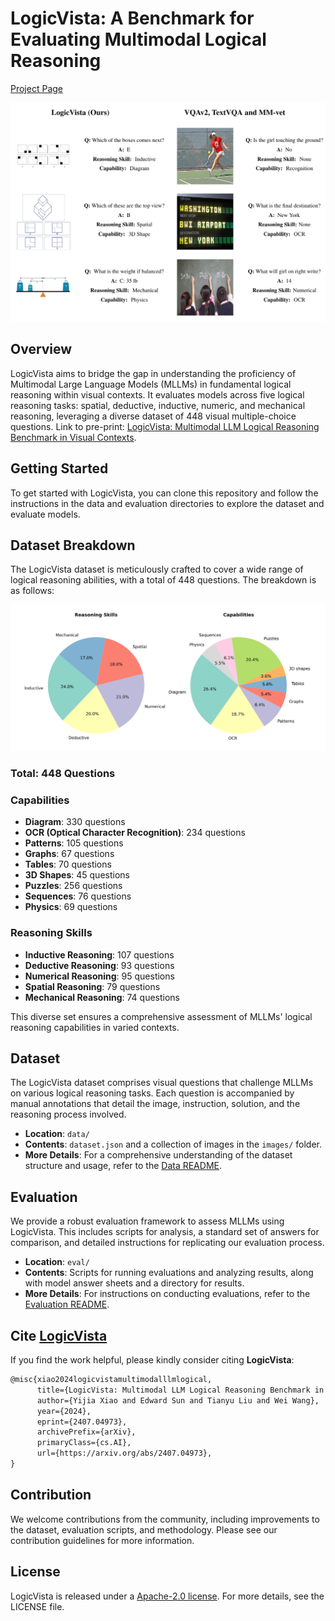 # LogicVista: A Benchmark for Evaluating Multimodal Logical Reasoning
[Project Page](https://logicvista.github.io/)

![LogicVista](./assets/schema1.png)

## Overview
LogicVista aims to bridge the gap in understanding the proficiency of Multimodal Large Language Models (MLLMs) in fundamental logical reasoning within visual contexts. It evaluates models across five logical reasoning tasks: spatial, deductive, inductive, numeric, and mechanical reasoning, leveraging a diverse dataset of 448 visual multiple-choice questions. Link to pre-print: [LogicVista: Multimodal LLM Logical Reasoning Benchmark in Visual Contexts](https://arxiv.org/abs/2407.04973).

## Getting Started
To get started with LogicVista, you can clone this repository and follow the instructions in the data and evaluation directories to explore the dataset and evaluate models.

## Dataset Breakdown
The LogicVista dataset is meticulously crafted to cover a wide range of logical reasoning abilities, with a total of 448 questions. The breakdown is as follows:

![Dataset Breakdown](./assets/dataset.png)

### Total: 448 Questions

### Capabilities
- **Diagram**: 330 questions
- **OCR (Optical Character Recognition)**: 234 questions
- **Patterns**: 105 questions
- **Graphs**: 67 questions
- **Tables**: 70 questions
- **3D Shapes**: 45 questions
- **Puzzles**: 256 questions
- **Sequences**: 76 questions
- **Physics**: 69 questions

### Reasoning Skills
- **Inductive Reasoning**: 107 questions
- **Deductive Reasoning**: 93 questions
- **Numerical Reasoning**: 95 questions
- **Spatial Reasoning**: 79 questions
- **Mechanical Reasoning**: 74 questions

This diverse set ensures a comprehensive assessment of MLLMs' logical reasoning capabilities in varied contexts.

## Dataset
The LogicVista dataset comprises visual questions that challenge MLLMs on various logical reasoning tasks. Each question is accompanied by manual annotations that detail the image, instruction, solution, and the reasoning process involved.
- **Location**: `data/`
- **Contents**: `dataset.json` and a collection of images in the `images/` folder.
- **More Details**: For a comprehensive understanding of the dataset structure and usage, refer to the [Data README](data/README.md).

## Evaluation
We provide a robust evaluation framework to assess MLLMs using LogicVista. This includes scripts for analysis, a standard set of answers for comparison, and detailed instructions for replicating our evaluation process.
- **Location**: `eval/`
- **Contents**: Scripts for running evaluations and analyzing results, along with model answer sheets and a directory for results.
- **More Details**: For instructions on conducting evaluations, refer to the [Evaluation README](eval/README.md).

## Cite [LogicVista](https://arxiv.org/abs/2407.04973)

If you find the work helpful, please kindly consider citing **LogicVista**:

```latex
@misc{xiao2024logicvistamultimodalllmlogical,
      title={LogicVista: Multimodal LLM Logical Reasoning Benchmark in Visual Contexts}, 
      author={Yijia Xiao and Edward Sun and Tianyu Liu and Wei Wang},
      year={2024},
      eprint={2407.04973},
      archivePrefix={arXiv},
      primaryClass={cs.AI},
      url={https://arxiv.org/abs/2407.04973}, 
}
```

## Contribution
We welcome contributions from the community, including improvements to the dataset, evaluation scripts, and methodology. Please see our contribution guidelines for more information.

## License
LogicVista is released under a [Apache-2.0 license](LICENSE). For more details, see the LICENSE file.
